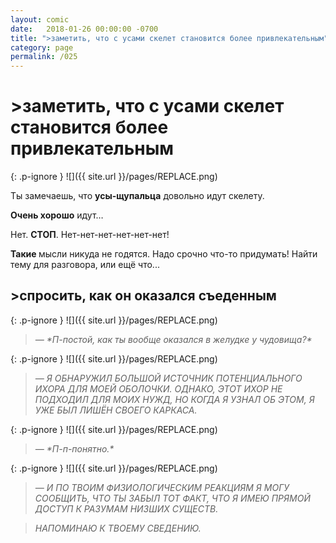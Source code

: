 ```yaml
---
layout: comic
date:   2018-01-26 00:00:00 -0700
title: ">заметить, что с усами скелет становится более привлекательным"
category: page
permalink: /025
---
```

# >заметить, что с усами скелет становится более привлекательным

{: .p-ignore }
![]({{ site.url }}/pages/REPLACE.png)

Ты замечаешь, что <strong>усы-щупальца</strong> довольно идут скелету.

<strong>Очень хорошо</strong> идут…

Нет. <strong>СТОП</strong>. Нет-нет-нет-нет-нет-нет!

<strong>Такие </strong>мысли никуда не годятся. Надо срочно что-то придумать! Найти тему для разговора, или ещё что...

## >спросить, как он оказался съеденным

{: .p-ignore }
![]({{ site.url }}/pages/REPLACE.png)

<blockquote><em>— *П-постой, как ты вообще оказался в желудке у чудовища?*</em></blockquote>

{: .p-ignore }
![]({{ site.url }}/pages/REPLACE.png)

<blockquote><em>— Я ОБНАРУЖИЛ БОЛЬШОЙ ИСТОЧНИК ПОТЕНЦИАЛЬНОГО ИХОРА ДЛЯ МОЕЙ ОБОЛОЧКИ. ОДНАКО, ЭТОТ ИХОР НЕ ПОДХОДИЛ ДЛЯ МОИХ НУЖД, НО КОГДА Я УЗНАЛ ОБ ЭТОМ, Я УЖЕ БЫЛ ЛИШЁН СВОЕГО КАРКАСА.</em></blockquote>

{: .p-ignore }
![]({{ site.url }}/pages/REPLACE.png)

<blockquote><em>— *П-п-понятно.*</em></blockquote>

{: .p-ignore }
![]({{ site.url }}/pages/REPLACE.png)

<blockquote><em>— И ПО ТВОИМ ФИЗИОЛОГИЧЕСКИМ РЕАКЦИЯМ Я МОГУ СООБЩИТЬ, ЧТО ТЫ ЗАБЫЛ ТОТ ФАКТ, ЧТО Я ИМЕЮ ПРЯМОЙ ДОСТУП К РАЗУМАМ НИЗШИХ СУЩЕСТВ. </em></blockquote>

<blockquote><em>НАПОМИНАЮ К ТВОЕМУ СВЕДЕНИЮ.</em></blockquote>
